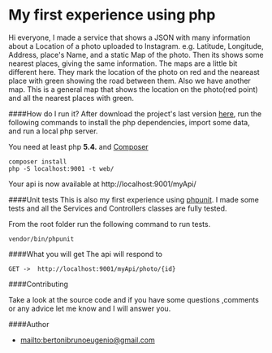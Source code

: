 # My first experience using php

Hi everyone, I made a service that shows a JSON with many information about a Location of a photo uploaded to Instagram. e.g. Latitude, Longitude, Address, place's Name, and a static Map of the photo.
Then its shows some nearest places, giving the same information. The maps are a little bit different here. They mark the location of the photo on red and the neareast place with green showing the road between them.
Also we have another map. This is a general map that shows the location on the photo(red point) and all the nearest places with green.

####How do I run it?
After download the project's last version [here](https://github.com/bbeugenio/myApi/archive/master.zip), run the following commands to install the php dependencies, import some data, and run a local php server.

You need at least php **5.4.** and [Composer](https://getcomposer.org)
    
    composer install 
    php -S localhost:9001 -t web/
    
Your api is now available at http://localhost:9001/myApi/

####Unit tests
This is also my first experience using [phpunit](https://github.com/sebastianbergmann/phpunit). I made some tests and all the Services and Controllers classes are fully tested.

From the root folder run the following command to run tests.
    
    vendor/bin/phpunit 


####What you will get
The api will respond to
	
	GET	->	http://localhost:9001/myApi/photo/{id}


####Contributing

Take a look at the source code and if you have some questions ,comments or any advice let me know and I will answer you.


####Author

+	<mailto:bertonibrunoeugenio@gmail.com>


